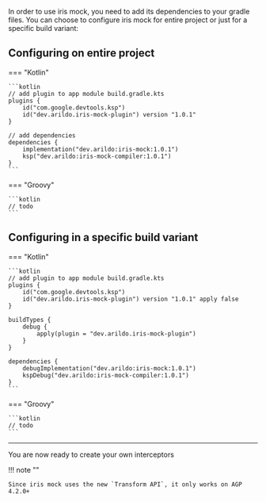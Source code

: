 In order to use iris mock, you need to add its dependencies to your gradle files. 
You can choose to configure iris mock for entire project or just for a specific build variant:

## Configuring on entire project

=== "Kotlin"

    ```kotlin
    // add plugin to app module build.gradle.kts
    plugins {
        id("com.google.devtools.ksp")
        id("dev.arildo.iris-mock-plugin") version "1.0.1"
    }

    // add dependencies
    dependencies {
        implementation("dev.arildo:iris-mock:1.0.1")
        ksp("dev.arildo:iris-mock-compiler:1.0.1")
    }
    ```

=== "Groovy"

    ```kotlin
    // todo
    ```


## Configuring in a specific build variant

=== "Kotlin"

    ```kotlin
    // add plugin to app module build.gradle.kts
    plugins {
        id("com.google.devtools.ksp")
        id("dev.arildo.iris-mock-plugin") version "1.0.1" apply false
    }

    buildTypes {
        debug {
            apply(plugin = "dev.arildo.iris-mock-plugin")
        }
    }

    dependencies {
        debugImplementation("dev.arildo:iris-mock:1.0.1")
        kspDebug("dev.arildo:iris-mock-compiler:1.0.1")
    }
    ```

=== "Groovy"

    ```kotlin
    // todo
    ```

---
You are now ready to create your own interceptors

!!! note ""

    Since iris mock uses the new `Transform API`, it only works on AGP 4.2.0+

